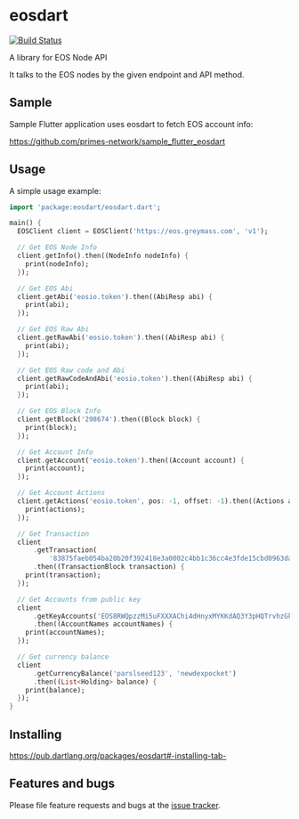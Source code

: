 # eosdart

[![Build Status](https://travis-ci.com/primes-network/eosdart.svg?branch=master)](https://travis-ci.com/primes-network/eosdart)

A library for EOS Node API

It talks to the EOS nodes by the given endpoint and API method.

## Sample

Sample Flutter application uses eosdart to fetch EOS account info:

https://github.com/primes-network/sample_flutter_eosdart


## Usage

A simple usage example:

```dart
import 'package:eosdart/eosdart.dart';

main() {
  EOSClient client = EOSClient('https://eos.greymass.com', 'v1');

  // Get EOS Node Info
  client.getInfo().then((NodeInfo nodeInfo) {
    print(nodeInfo);
  });

  // Get EOS Abi
  client.getAbi('eosio.token').then((AbiResp abi) {
    print(abi);
  });

  // Get EOS Raw Abi
  client.getRawAbi('eosio.token').then((AbiResp abi) {
    print(abi);
  });

  // Get EOS Raw code and Abi
  client.getRawCodeAndAbi('eosio.token').then((AbiResp abi) {
    print(abi);
  });

  // Get EOS Block Info
  client.getBlock('298674').then((Block block) {
    print(block);
  });

  // Get Account Info
  client.getAccount('eosio.token').then((Account account) {
    print(account);
  });

  // Get Account Actions
  client.getActions('eosio.token', pos: -1, offset: -1).then((Actions actions) {
    print(actions);
  });

  // Get Transaction
  client
      .getTransaction(
          '83875faeb054ba20b20f392418e3a0002c4bb1c36cc4e3fde15cbd0963da8a15')
      .then((TransactionBlock transaction) {
    print(transaction);
  });

  // Get Accounts from public key
  client
      .getKeyAccounts('EOS8RWQpzzMi5uFXXXAChi4dHnyxMYKKdAQ3Y3pHQTrvhzGk95LbT')
      .then((AccountNames accountNames) {
    print(accountNames);
  });

  // Get currency balance
  client
      .getCurrencyBalance('parslseed123', 'newdexpocket')
      .then((List<Holding> balance) {
    print(balance);
  });
}
```

## Installing

https://pub.dartlang.org/packages/eosdart#-installing-tab-


## Features and bugs

Please file feature requests and bugs at the [issue tracker][tracker].

[tracker]: https://github.com/primes-network/eosdart/issues
